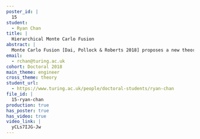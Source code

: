 ```yaml
---
poster_id: |
  15
student:
  - Ryan Chan
title: |
  Hierarchical Monte Carlo Fusion
abstract: |
  Monte Carlo Fusion [Dai, Pollock & Roberts 2018] proposes a new theory and methodology to tackle the problem of unifying distributed analyses and inferences on shared parameters from multiple sources, into a single coherent inference. This problem can appear in settings such as expert elicitation, distributed ‘big data’ problems, and tempering. However, the original Monte Carlo fusion algorithm is inefficient in some settings, for instance when the number of sub-posteriors to combine is large. Here, we introduce ‘Hierarchical Monte Carlo Fusion’ which proposes a new framework to perform fusion with the aim to alleviate this problem.
email:
  - rchan@turing.ac.uk
cohort: Doctoral 2018
main_theme: engineer
cross_theme: theory
student_url:
  - https://www.turing.ac.uk/people/doctoral-students/ryan-chan
file_id: |
  15-ryan-chan
production: true
has_poster: true
has_video: true
video_link: |
  yCLs7IJG-Jw
---
```

